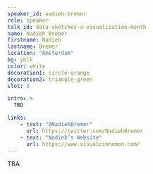 ```yaml
---
speaker_id: nadieh-bremer
role: speaker
talk_id: data-sketches-a-visualization-month
name: Nadieh Bremer
firstname: Nadieh
lastname: Bremer
location: "Amsterdam"
bg: yolk
color: white
decoration1: circle-orange
decoration2: triangle-green
slot: 3

intro: >
  TBD

links:
    - text: "@NadiehBremer"
      url: https://twitter.com/NadiehBremer
    - text: "Nadieh’s Website"
      url: https://www.visualcinnamon.com/
---
```


<p>
TBA
</p>
